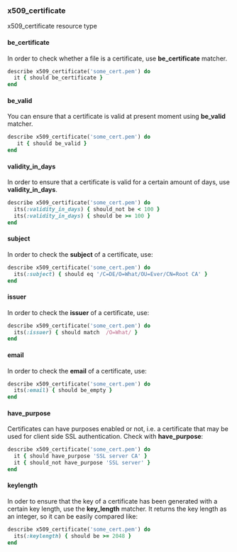 ### <a name="x509_certificate">x509_certificate</a>

x509_certificate resource type

#### be_certificate

In order to check whether a file is a certificate, use **be_certificate** matcher.

```ruby
describe x509_certificate('some_cert.pem') do
  it { should be_certificate }
end
```

#### be_valid

You can ensure that a certificate is valid at present moment using **be_valid** matcher.

```ruby
describe x509_certificate('some_cert.pem') do
   it { should be_valid }
end
```

#### validity\_in\_days

In order to ensure that a certificate is valid for a certain amount of days, use **validity\_in\_days**.

```ruby
describe x509_certificate('some_cert.pem') do
  its(:validity_in_days) { should_not be < 100 }
  its(:validity_in_days) { should be >= 100 }
end
```

#### subject

In order to check the **subject** of a certificate, use: 

```ruby
describe x509_certificate('some_cert.pem') do
  its(:subject) { should eq '/C=DE/O=What/OU=Ever/CN=Root CA' }
end
```
#### issuer

In order to check the **issuer** of a certificate, use:

```ruby
describe x509_certificate('some_cert.pem') do
  its(:issuer) { should match  /O=What/ }
end
```
#### email

In order to check the **email** of a certificate, use:

```ruby
describe x509_certificate('some_cert.pem') do
  its(:email) { should be_empty }
end
```

#### have_purpose

Certificates can have purposes enabled or not, i.e. a certificate that may be used for client side SSL authentication.
Check with **have_purpose**:

```ruby
describe x509_certificate('some_cert.pem') do
  it { should have_purpose 'SSL server CA' }
  it { should_not have_purpose 'SSL server' }
end
```

#### keylength

In oder to ensure that the key of a certificate has been generated with a certain key length, use the **key_length** matcher. 
It returns the key length as an integer, so it can be easily compared like:

```ruby
describe x509_certificate('some_cert.pem') do
  its(:keylength) { should be >= 2048 }
end
```
